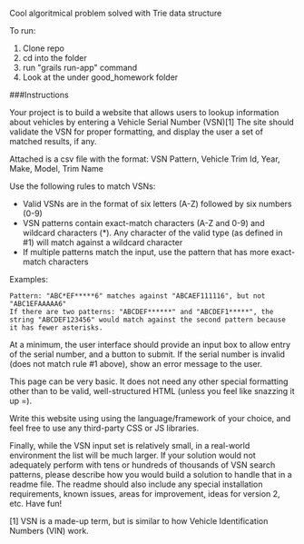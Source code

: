 
Cool algoritmical problem solved with Trie data structure

To run: 
 1. Clone repo
 2. cd into the folder
 3. run "grails run-app" command
 4. Look at the under good_homework folder


###Instructions

Your project is to build a website that allows users to lookup information about vehicles by entering a Vehicle Serial Number (VSN)[1] The site should validate the VSN for proper formatting, and display the user a set of matched results, if any.

Attached is a csv file with the format: 
VSN Pattern, Vehicle Trim Id, Year, Make, Model, Trim Name

Use the following rules to match VSNs:
 * Valid VSNs are in the format of six letters (A-Z) followed by six numbers (0-9)
 * VSN patterns contain exact-match characters (A-Z and 0-9) and wildcard characters (*). Any character of the valid type (as defined in #1) will match against a wildcard character
 * If multiple patterns match the input, use the pattern that has more exact-match characters

Examples:
```
Pattern: "ABC*EF*****6" matches against "ABCAEF111116", but not "ABC1EFAAAAA6"
If there are two patterns: "ABCDEF******" and "ABCDEF1*****", the string "ABCDEF123456" would match against the second pattern because it has fewer asterisks.
```
At a minimum, the user interface should provide an input box to allow entry of the serial number, and a button to submit. If the serial number is invalid (does not match rule #1 above), show an error message to the user.

This page can be very basic. It does not need any other special formatting other than to be valid, well-structured HTML (unless you feel like snazzing it up =).

Write this website using using the language/framework of your choice, and feel free to use any third-party CSS or JS libraries.


Finally, while the VSN input set is relatively small, in a real-world environment the list will be much larger. If your solution would not adequately perform with tens or hundreds of thousands of VSN search patterns, please describe how you would build a solution to handle that in a readme file. The readme should also include any special installation requirements, known issues, areas for improvement, ideas for version 2, etc.
 Have fun!


[1] VSN is a made-up term, but is similar to how Vehicle Identification Numbers (VIN) work.
